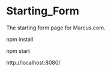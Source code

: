 # Starting_Form
The starting form page for Marcus.com.

npm install

npm start

http://localhost:8080/
